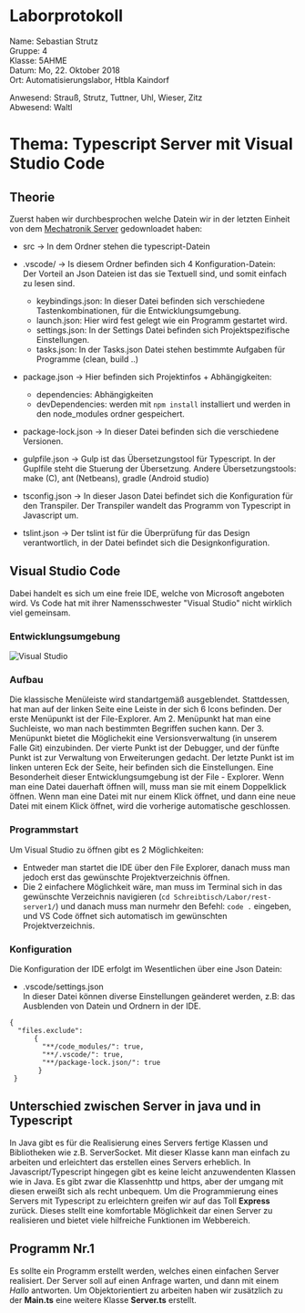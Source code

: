 # Laborprotokoll  
Name: Sebastian Strutz  
Gruppe: 4  
Klasse: 5AHME  
Datum: Mo, 22. Oktober 2018  
Ort: Automatisierungslabor, Htbla Kaindorf  

Anwesend: Strauß, Strutz, Tuttner, Uhl, Wieser, Zitz  
Abwesend: Waltl  

# Thema: Typescript Server mit Visual Studio Code  

## Theorie
Zuerst haben wir durchbesprochen welche Datein wir in der letzten Einheit von dem [Mechatronik Server](https://www.htl-mechatronik.at/gitweb/m14/?p=sx-la1.git;a=tree;f=5AHME/g3/rest-server1/src;h=7db76bd7654e762a352c2182386aa541feca6f97;hb=a4385316c2cee94cc5348ec8be6a3fb0022d5d41) gedownloadet haben:  
* src               -> In dem Ordner stehen die typescript-Datein    
* .vscode/          -> Is diesem Ordner befinden sich 4 Konfiguration-Datein:  
  Der Vorteil an Json Dateien ist das sie Textuell sind, und somit einfach zu lesen sind.  
    * keybindings.json: In dieser Datei befinden sich verschiedene Tastenkombinationen, für die Entwicklungsumgebung.  
    * launch.json: Hier wird fest gelegt wie ein Programm gestartet wird.  
    * settings.json: In der Settings Datei befinden sich Projektspezifische Einstellungen.   
    * tasks.json: In der Tasks.json Datei stehen bestimmte Aufgaben für Programme (clean, build ..)  
    
* package.json      -> Hier befinden sich Projektinfos + Abhängigkeiten:  
    * dependencies: Abhängigkeiten  
    * devDependencies: werden mit ``` npm install ``` installiert und werden in den node_modules ordner gespeichert.
    
* package-lock.json -> In dieser Datei befinden sich die verschiedene Versionen.  

* gulpfile.json     -> Gulp ist das Übersetzungstool für Typescript. In der Guplfile steht die Stuerung der Übersetzung. Andere Übersetzungstools: make (C), ant (Netbeans), gradle (Android studio)  

* tsconfig.json     -> In dieser Jason Datei befindet sich die Konfiguration für den Transpiler. Der Transpiler wandelt das Programm von Typescript in Javascript um.  

* tslint.json       -> Der tslint ist für die Überprüfung für das Design verantwortlich, in der Datei befindet sich die Designkonfiguration.  

## Visual Studio Code
Dabei handelt es sich um eine freie IDE, welche von Microsoft angeboten wird. Vs Code hat mit ihrer Namensschwester "Visual Studio" nicht wirklich viel gemeinsam.  
### Entwicklungsumgebung
![Visual Studio](https://github.com/HTLMechatronics/m14-la1-sx/blob/strsem13/strsem13/VS%20Code.png)  

### Aufbau  
Die klassische Menüleiste wird standartgemäß ausgeblendet. Stattdessen, hat man auf der linken Seite eine Leiste in der sich 6 Icons befinden. Der erste Menüpunkt ist der File-Explorer. Am 2. Menüpunkt hat man eine Suchleiste, wo man nach bestimmten Begriffen suchen kann. Der 3. Menüpunkt bietet die Möglichekit eine Versionsverwaltung (in unserem Falle Git) einzubinden. Der vierte Punkt ist der Debugger, und der fünfte Punkt ist zur Verwaltung von Erweiterungen gedacht. Der letzte Punkt ist im linken unteren Eck der Seite, heir befinden sich die Einstellungen. Eine Besonderheit dieser Entwicklungsumgebung ist der File - Explorer. Wenn man eine Datei dauerhaft öffnen will, muss man sie mit einem Doppelklick öffnen. Wenn man eine Datei mit nur einem Klick öffnet, und dann eine neue Datei mit einem Klick öffnet, wird die vorherige automatische geschlossen.  


### Programmstart

Um Visual Studio zu öffnen gibt es 2 Möglichkeiten:  
* Entweder man startet die IDE über den File Explorer, danach muss man jedoch erst das gewünschte Projektverzeichnis öffnen.  
* Die 2 einfachere Möglichkeit wäre, man muss im Terminal sich in das gewünschte Verzeichnis navigieren (```cd Schreibtisch/Labor/rest-server1/```) und danach muss man nurmehr den Befehl: ```code .``` eingeben, und VS Code öffnet sich automatisch im gewünschten Projektverzeichnis.    

### Konfiguration

Die Konfiguration der IDE erfolgt im Wesentlichen über eine Json Datein: 
* .vscode/settings.json   
In dieser Datei können diverse Einstellungen geänderet werden, z.B: das Ausblenden von Datein und Ordnern in der IDE.  

```
{
  "files.exclude":
      {
        "**/code_modules/": true,
        "**/.vscode/": true,
        "**/package-lock.json/": true
       }
 }
 ```  
 
## Unterschied zwischen Server in java und in Typescript  
 
In Java gibt es für die Realisierung eines Servers fertige Klassen und Bibliotheken wie z.B. ServerSocket. Mit dieser Klasse kann man einfach zu arbeiten und erleichtert das erstellen eines Servers erheblich. In Javascript/Typescript hingegen gibt es keine leicht anzuwendenten Klassen wie in Java. Es gibt zwar die Klassenhttp und https, aber der umgang mit diesen erweißt sich als recht unbequem. Um die Programmierung eines Servers mit Typescript zu erleichtern greifen wir auf das Toll **Express** zurück. Dieses stellt eine komfortable Möglichkeit dar einen Server zu realisieren und bietet viele hilfreiche Funktionen im Webbereich.  

## Programm Nr.1  
Es sollte ein Programm erstellt werden, welches einen einfachen Server realisiert. Der Server soll auf einen Anfrage warten, und dann mit einem *Hallo* antworten. Um Objektorientiert zu arbeiten haben wir zusätzlich zu der **Main.ts** eine weitere Klasse **Server.ts** erstellt.  
